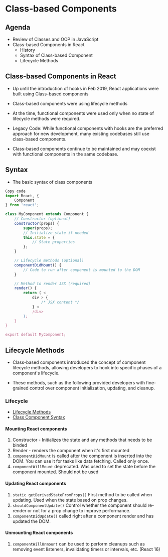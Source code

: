 # Class-based Components

## Agenda

* Review of Classes and OOP in JavaScript
* Class-based Components in React
  + History
  + Syntax of Class-based Component
  + Lifecycle Methods 

## Class-based Components in React

* Up until the introduction of hooks in Feb 2019, React applications were built using Class-based components

* Class-based components were using lifecycle methods

* At the time, functional components were used only when no state of lifecycle methods were required.

* Legacy Code: While functional components with hooks are the preferred approach for new development, many existing codebases still use class-based components. 

* Class-based components continue to be maintained and may coexist with functional components in the same codebase.

## Syntax

* The basic syntax of class components

```js
Copy code
import React, {
    Component
} from 'react';

class MyComponent extends Component {
    // Constructor (optional)
    constructor(props) {
        super(props);
        // Initialize state if needed
        this.state = {
            // State properties
        };
    }

    // Lifecycle methods (optional)
    componentDidMount() {
        // Code to run after component is mounted to the DOM
    }

    // Method to render JSX (required)
    render() {
        return ( <
            div > {
                /* JSX content */
            } <
            /div>
        );
    }
}

export default MyComponent;
```

## Lifecycle Methods 

 
* Class-based components introduced the concept of component lifecycle methods, allowing developers to hook into specific phases of a component's lifecycle. 

* These methods, such as the following provided developers with fine-grained control over component initialization, updating, and cleanup.

### Lifecycle

* [Lifecycle Methods](./react_lifecycle_methods.webp)
* [Class Component Syntax](./class_component_syntax.md)

#### Mounting React components

  1. Constructor - Initializes the state and any methods that needs to be binded
  2. Render - renders the component when it's first mounted
  3. `componentDidMount` is called after the component is inserted into the DOM. You can use it for tasks like data fetching. Called only once.
  4. `componentWillMount` deprecated. Was used to set the state before the component mounted. Should not be used

#### Updating React components

1. `static getDerivedStateFromProps()` First method to be called when updating. Used when the state based on prop changes.
2. `shouldComponentUpdate()` Control whether the component should re-render or not for a prop change to improve performance.
3. `componentDidUpdate()` called right after a component render and has updated the DOM.

#### Unmounting React components

1. `componentWillUnmount`  can be used to perform cleanups such as removing event listeners, invalidating timers or intervals, etc. (React 16)
